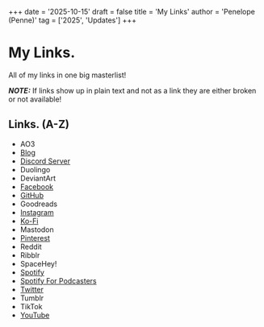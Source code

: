 +++
date = '2025-10-15'
draft = false
title = 'My Links'
author = 'Penelope (Penne)'
tag = ['2025', 'Updates']
+++

# My Links.

All of my links in one big masterlist!

***NOTE:*** If links show up in plain text and not as a link they are either broken or not available!

## Links. (A-Z)

- AO3
- [Blog](https://penne.blog/)
- [Discord Server](https://discord.gg/4SfTskXKaC)
- Duolingo
- DeviantArt
- [Facebook](https://www.facebook.com/nyanccat/)
- [GitHub](https://github.com/kenny914/)
- Goodreads
- [Instagram](https://instagram.com/azte.a)
- [Ko-Fi](https://ko-fi.com/R6R1V5XR6)
- Mastodon
- [Pinterest](https://www.pinterest.com/nonbinarybyte/)
- Reddit
- Ribblr
- SpaceHey!
- [Spotify](https://open.spotify.com/user/3154zryvfprva4adogotla324bzy)
- [Spotify For Podcasters](https://open.spotify.com/show/6VyG5SBv9bVEYROB9jphwW?si=4SIK2beIS5qYqTUshKnIVA)
- [Twitter](https://x.com/penne_not_pasta)
- Tumblr
- TikTok
- [YouTube](https://youtube.com/@nonbinarybyte)